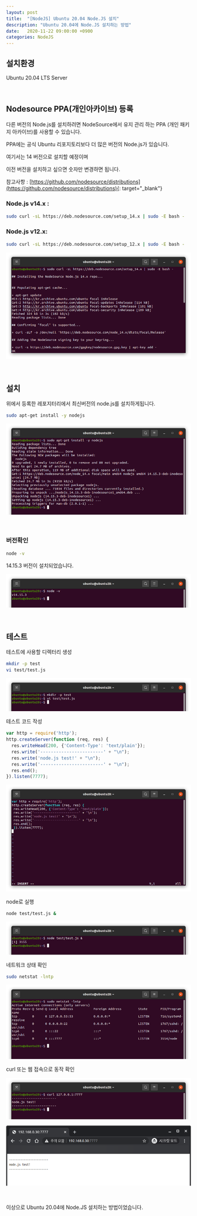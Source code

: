 ```yaml
---
layout: post
title:  "[NodeJS] Ubuntu 20.04 Node.JS 설치"
description: "Ubuntu 20.04에 Node.JS 설치하는 방법"
date:   2020-11-22 09:00:00 +0900
categories: NodeJS
---
```

## 설치환경

Ubuntu 20.04 LTS Server

&nbsp;

## Nodesource PPA(개인아카이브) 등록

다른 버전의 Node.js를 설치하려면 NodeSource에서 유지 관리 하는 PPA (개인 패키지 아카이브)를 사용할 수 있습니다.

PPA에는 공식 Ubuntu 리포지토리보다 더 많은 버전의 Node.js가 있습니다.

여기서는 14 버전으로 설치할 예정이며

이전 버전을 설치하고 싶으면 숫자만 변경하면 됩니다.

참고사항 : [https://github.com/nodesource/distributions](https://github.com/nodesource/distributions){: target="_blank"}

### Node.js v14.x :

```bash
sudo curl -sL https://deb.nodesource.com/setup_14.x | sudo -E bash -
```

### Node.js v12.x:

```bash
sudo curl -sL https://deb.nodesource.com/setup_12.x | sudo -E bash -
```

![Ubuntu 20.04 Node.JS 설치-1](/assets/images/2020-11-22/1.png)

&nbsp;

## 설치

위에서 등록한 레포지터리에서 최신버전의 node.js를 설치하게됩니다.

```bash
sudo apt-get install -y nodejs
```

![Ubuntu 20.04 Node.JS 설치-2](/assets/images/2020-11-22/2.png)

&nbsp;

### 버전확인

```bash
node -v
```

14.15.3 버전이 설치되었습니다.

![Ubuntu 20.04 Node.JS 설치-3](/assets/images/2020-11-22/3.png)

&nbsp;

## 테스트

테스트에 사용할 디렉터리 생성

```bash
mkdir -p test
vi test/test.js
```

![Ubuntu 20.04 Node.JS 설치-4](/assets/images/2020-11-22/4.png)

테스트 코드 작성

```javascript
var http = require('http');
http.createServer(function (req, res) {
  res.writeHead(200, {'Content-Type': 'text/plain'});
  res.write('------------------------' + "\n");
  res.write('node.js test!' + "\n");
  res.write('------------------------' + "\n");
  res.end();
}).listen(7777);
```

![Ubuntu 20.04 Node.JS 설치-5](/assets/images/2020-11-22/5.png)

node로 실행

```bash
node test/test.js &
```

![Ubuntu 20.04 Node.JS 설치-6](/assets/images/2020-11-22/6.png)

네트워크 상태 확인

```bash
sudo netstat -lntp
```

![Ubuntu 20.04 Node.JS 설치-7](/assets/images/2020-11-22/7.png)

curl 또는 웹 접속으로 동작 확인

![Ubuntu 20.04 Node.JS 설치-7](/assets/images/2020-11-22/8.png)

![Ubuntu 20.04 Node.JS 설치-7](/assets/images/2020-11-22/9.png)

&nbsp;

이상으로 Ubuntu 20.04에 Node.JS 설치하는 방법이었습니다.

